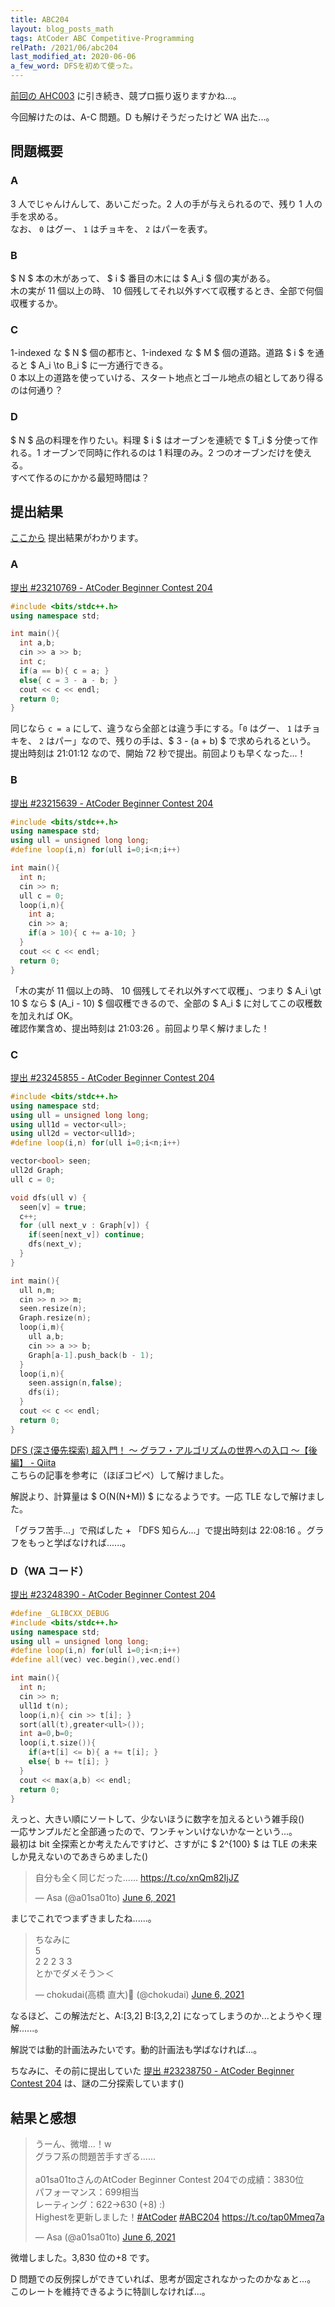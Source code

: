 ```yaml
---
title: ABC204
layout: blog_posts_math
tags: AtCoder ABC Competitive-Programming
relPath: /2021/06/abc204
last_modified_at: 2020-06-06
a_few_word: DFSを初めて使った。
---
```


[前回の AHC003](./ahc003) に引き続き、競プロ振り返りますかね...。

今回解けたのは、A-C 問題。D も解けそうだったけど WA 出た...。

## 問題概要

### A

3 人でじゃんけんして、あいこだった。2 人の手が与えられるので、残り 1 人の手を求める。<br>
なお、 `0` はグー、 `1` はチョキを、 `2` はパーを表す。

### B

$ N $ 本の木があって、 $ i $ 番目の木には $ A_i $ 個の実がある。<br>
木の実が 11 個以上の時、 10 個残してそれ以外すべて収穫するとき、全部で何個収穫するか。

### C

1-indexed な $ N $ 個の都市と、1-indexed な $ M $ 個の道路。道路 $ i $ を通ると $ A_i \to B_i $ に一方通行できる。<br>
0 本以上の道路を使っていける、スタート地点とゴール地点の組としてあり得るのは何通り？

### D

$ N $ 品の料理を作りたい。料理 $ i $ はオーブンを連続で $ T_i $ 分使って作れる。1 オーブンで同時に作れるのは 1 料理のみ。2 つのオーブンだけを使える。<br>
すべて作るのにかかる最短時間は？

## 提出結果

[ここから](https://atcoder.jp/contests/abc204/submissions?f.User=a01sa01to) 提出結果がわかります。

### A

[提出 #23210769 - AtCoder Beginner Contest 204](https://atcoder.jp/contests/abc204/submissions/23210769)

```cpp
#include <bits/stdc++.h>
using namespace std;

int main(){
  int a,b;
  cin >> a >> b;
  int c;
  if(a == b){ c = a; }
  else{ c = 3 - a - b; }
  cout << c << endl;
  return 0;
}
```

同じなら `c = a` にして、違うなら全部とは違う手にする。「`0` はグー、 `1` はチョキを、 `2` はパー」なので、残りの手は、$ 3 - (a + b) $ で求められるという。<br>
提出時刻は 21:01:12 なので、開始 72 秒で提出。前回よりも早くなった...！

### B

[提出 #23215639 - AtCoder Beginner Contest 204](https://atcoder.jp/contests/abc204/submissions/23215639)

```cpp
#include <bits/stdc++.h>
using namespace std;
using ull = unsigned long long;
#define loop(i,n) for(ull i=0;i<n;i++)

int main(){
  int n;
  cin >> n;
  ull c = 0;
  loop(i,n){
    int a;
    cin >> a;
    if(a > 10){ c += a-10; }
  }
  cout << c << endl;
  return 0;
}
```

「木の実が 11 個以上の時、 10 個残してそれ以外すべて収穫」、つまり $ A_i \gt 10 $ なら $ (A_i - 10) $ 個収穫できるので、全部の $ A_i $ に対してこの収穫数を加えれば OK。<br>
確認作業含め、提出時刻は 21:03:26 。前回より早く解けました！

### C

[提出 #23245855 - AtCoder Beginner Contest 204](https://atcoder.jp/contests/abc204/submissions/23245855)

```cpp
#include <bits/stdc++.h>
using namespace std;
using ull = unsigned long long;
using ull1d = vector<ull>;
using ull2d = vector<ull1d>;
#define loop(i,n) for(ull i=0;i<n;i++)

vector<bool> seen;
ull2d Graph;
ull c = 0;

void dfs(ull v) {
  seen[v] = true;
  c++;
  for (ull next_v : Graph[v]) {
    if(seen[next_v]) continue;
    dfs(next_v);
  }
}

int main(){
  ull n,m;
  cin >> n >> m;
  seen.resize(n);
  Graph.resize(n);
  loop(i,m){
    ull a,b;
    cin >> a >> b;
    Graph[a-1].push_back(b - 1);
  }
  loop(i,n){
    seen.assign(n,false);
    dfs(i);
  }
  cout << c << endl;
  return 0;
}
```

[DFS (深さ優先探索) 超入門！ 〜 グラフ・アルゴリズムの世界への入口 〜【後編】 - Qiita](https://qiita.com/drken/items/a803d4fc4a727e02f7ba)<br>
こちらの記事を参考に（ほぼコピペ）して解けました。

解説より、計算量は $ O(N(N+M)) $ になるようです。一応 TLE なしで解けました。

「グラフ苦手...」で飛ばした + 「DFS 知らん...」で提出時刻は 22:08:16 。グラフをもっと学ばなければ......。

### D（WA コード）

[提出 #23248390 - AtCoder Beginner Contest 204](https://atcoder.jp/contests/abc204/submissions/23248390)

```cpp
#define _GLIBCXX_DEBUG
#include <bits/stdc++.h>
using namespace std;
using ull = unsigned long long;
#define loop(i,n) for(ull i=0;i<n;i++)
#define all(vec) vec.begin(),vec.end()

int main(){
  int n;
  cin >> n;
  ull1d t(n);
  loop(i,n){ cin >> t[i]; }
  sort(all(t),greater<ull>());
  int a=0,b=0;
  loop(i,t.size()){
    if(a+t[i] <= b){ a += t[i]; }
    else{ b += t[i]; }
  }
  cout << max(a,b) << endl;
  return 0;
}
```

えっと、大きい順にソートして、少ないほうに数字を加えるという雑手段()<br>
一応サンプルだと全部通ったので、ワンチャンいけないかなーという...。<br>
最初は bit 全探索とか考えたんですけど、さすがに $ 2^{100} $ は TLE の未来しか見えないのであきらめました()

<blockquote class="twitter-tweet"><p lang="ja" dir="ltr">自分も全く同じだった...... <a href="https://t.co/xnQm82IjJZ">https://t.co/xnQm82IjJZ</a></p>&mdash; Asa (@a01sa01to) <a href="https://twitter.com/a01sa01to/status/1401546153309577219?ref_src=twsrc%5Etfw">June 6, 2021</a></blockquote> <script async src="https://platform.twitter.com/widgets.js" charset="utf-8"></script>
まじでこれでつまずきましたね......。

<blockquote class="twitter-tweet"><p lang="ja" dir="ltr">ちなみに<br>5<br>2 2 2 3 3<br>とかでダメそう＞＜</p>&mdash; chokudai(高橋 直大)🍆 (@chokudai) <a href="https://twitter.com/chokudai/status/1401536353150640129?ref_src=twsrc%5Etfw">June 6, 2021</a></blockquote> <script async src="https://platform.twitter.com/widgets.js" charset="utf-8"></script>
なるほど、この解法だと、A:[3,2] B:[3,2,2] になってしまうのか...とようやく理解......。

解説では動的計画法みたいです。動的計画法も学ばなければ...。

ちなみに、その前に提出していた [提出 #23238750 - AtCoder Beginner Contest 204](https://atcoder.jp/contests/abc204/submissions/23238750) は、謎の二分探索しています()

## 結果と感想

<blockquote class="twitter-tweet"><p lang="ja" dir="ltr">うーん、微増...！w<br>グラフ系の問題苦手すぎる......<br><br>a01sa01toさんのAtCoder Beginner Contest 204での成績：3830位<br>パフォーマンス：699相当<br>レーティング：622→630 (+8) :)<br>Highestを更新しました！<a href="https://twitter.com/hashtag/AtCoder?src=hash&amp;ref_src=twsrc%5Etfw">#AtCoder</a> <a href="https://twitter.com/hashtag/ABC204?src=hash&amp;ref_src=twsrc%5Etfw">#ABC204</a> <a href="https://t.co/tap0Mmeq7a">https://t.co/tap0Mmeq7a</a></p>&mdash; Asa (@a01sa01to) <a href="https://twitter.com/a01sa01to/status/1401538511388299270?ref_src=twsrc%5Etfw">June 6, 2021</a></blockquote> <script async src="https://platform.twitter.com/widgets.js" charset="utf-8"></script>

微増しました。3,830 位の+8 です。

D 問題での反例探しができていれば、思考が固定されなかったのかなぁと...。<br>
このレートを維持できるように特訓しなければ...。

